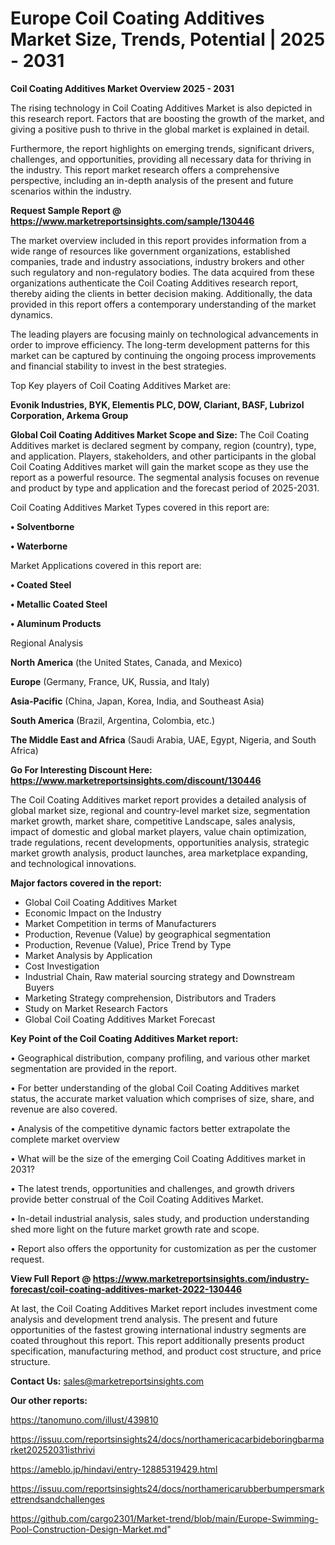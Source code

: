 # Europe Coil Coating Additives Market Size, Trends, Potential | 2025 - 2031

<Strong> Coil Coating Additives Market Overview 2025 - 2031</strong>

The rising technology in Coil Coating Additives Market is also depicted in this research report. Factors that are boosting the growth of the market, and giving a positive push to thrive in the global market is explained in detail.

Furthermore, the report highlights on emerging trends, significant drivers, challenges, and opportunities, providing all necessary data for thriving in the industry. This report market research offers a comprehensive perspective, including an in-depth analysis of the present and future scenarios within the industry.

<strong>Request Sample Report @ <a href=https://www.marketreportsinsights.com/sample/130446>https://www.marketreportsinsights.com/sample/130446</a></strong>

The market overview included in this report provides information from a wide range of resources like government organizations, established companies, trade and industry associations, industry brokers and other such regulatory and non-regulatory bodies. The data acquired from these organizations authenticate the Coil Coating Additives research report, thereby aiding the clients in better decision making. Additionally, the data provided in this report offers a contemporary understanding of the market dynamics.

The leading players are focusing mainly on technological advancements in order to improve efficiency. The long-term development patterns for this market can be captured by continuing the ongoing process improvements and financial stability to invest in the best strategies.

Top Key players of Coil Coating Additives Market are:

<strong>Evonik Industries, BYK, Elementis PLC, DOW, Clariant, BASF, Lubrizol Corporation, Arkema Group</strong>

<strong><b>Global Coil Coating Additives Market Scope and Size:</b></strong>
The Coil Coating Additives market is declared segment by company, region (country), type, and application. Players, stakeholders, and other participants in the global Coil Coating Additives market will gain the market scope as they use the report as a powerful resource. The segmental analysis focuses on revenue and product by type and application and the forecast period of 2025-2031.

Coil Coating Additives Market Types covered in this report are:

<strong>• Solventborne

• Waterborne</strong>

Market Applications covered in this report are:

<strong>• Coated Steel

• Metallic Coated Steel

• Aluminum Products</strong> 

Regional Analysis

<strong>North America</strong> (the United States, Canada, and Mexico)

<strong>Europe</strong> (Germany, France, UK, Russia, and Italy)

<strong>Asia-Pacific</strong> (China, Japan, Korea, India, and Southeast Asia)

<strong>South America</strong> (Brazil, Argentina, Colombia, etc.)

<strong>The Middle East and Africa</strong> (Saudi Arabia, UAE, Egypt, Nigeria, and South Africa)

<strong>Go For Interesting Discount Here: <a href=https://www.marketreportsinsights.com/discount/130446>https://www.marketreportsinsights.com/discount/130446</a></strong>

The Coil Coating Additives market report provides a detailed analysis of global market size, regional and country-level market size, segmentation market growth, market share, competitive Landscape, sales analysis, impact of domestic and global market players, value chain optimization, trade regulations, recent developments, opportunities analysis, strategic market growth analysis, product launches, area marketplace expanding, and technological innovations.

<strong><b>Major factors covered in the report:</b></strong>
<ul>
  <li>Global Coil Coating Additives Market </li>
  <li>Economic Impact on the Industry</li>
  <li>Market Competition in terms of Manufacturers</li>
  <li>Production, Revenue (Value) by geographical segmentation</li>
  <li>Production, Revenue (Value), Price Trend by Type</li>
  <li>Market Analysis by Application</li>
  <li>Cost Investigation</li>
  <li>Industrial Chain, Raw material sourcing strategy and Downstream Buyers</li>
  <li>Marketing Strategy comprehension, Distributors and Traders</li>
  <li>Study on Market Research Factors</li>
  <li>Global Coil Coating Additives Market Forecast</li>
</ul>

<strong><b>Key Point of the Coil Coating Additives Market report:</b></strong>

• Geographical distribution, company profiling, and various other market segmentation are provided in the report.

• For better understanding of the global Coil Coating Additives market status, the accurate market valuation which comprises of size, share, and revenue are also covered.

• Analysis of the competitive dynamic factors better extrapolate the complete market overview

• What will be the size of the emerging Coil Coating Additives market in 2031?

• The latest trends, opportunities and challenges, and growth drivers provide better construal of the Coil Coating Additives Market.

• In-detail industrial analysis, sales study, and production understanding shed more light on the future market growth rate and scope.

• Report also offers the opportunity for customization as per the customer request.

<strong><b>View Full Report @ <a href=https://www.marketreportsinsights.com/industry-forecast/coil-coating-additives-market-2022-130446>https://www.marketreportsinsights.com/industry-forecast/coil-coating-additives-market-2022-130446</a></b></strong>


At last, the Coil Coating Additives Market report includes investment come analysis and development trend analysis. The present and future opportunities of the fastest growing international industry segments are coated throughout this report. This report additionally presents product specification, manufacturing method, and product cost structure, and price structure.

<strong>Contact Us:</strong>
sales@marketreportsinsights.com

<strong>Our other reports:</strong>

<a href=https://tanomuno.com/illust/439810>https://tanomuno.com/illust/439810</a>

<a href=https://issuu.com/reportsinsights24/docs/northamericacarbideboringbarmarket20252031isthrivi>https://issuu.com/reportsinsights24/docs/northamericacarbideboringbarmarket20252031isthrivi</a>

<a href=https://ameblo.jp/hindavi/entry-12885319429.html>https://ameblo.jp/hindavi/entry-12885319429.html</a>

<a href=https://issuu.com/reportsinsights24/docs/northamericarubberbumpersmarkettrendsandchallenges>https://issuu.com/reportsinsights24/docs/northamericarubberbumpersmarkettrendsandchallenges</a>

<a href=https://github.com/cargo2301/Market-trend/blob/main/Europe-Swimming-Pool-Construction-Design-Market.md>https://github.com/cargo2301/Market-trend/blob/main/Europe-Swimming-Pool-Construction-Design-Market.md</a>"
